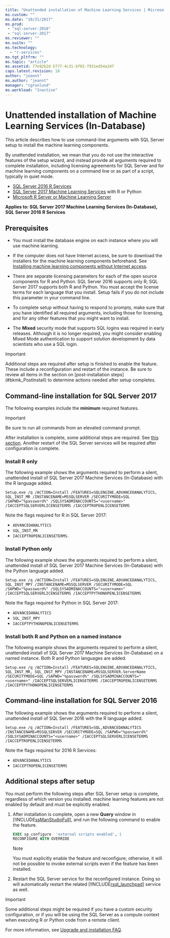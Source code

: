 ```yaml
---
title: "Unattended installation of Machine Learning Services | Microsoft Docs"
ms.custom: ""
ms.date: "10/31/2017"
ms.prod: 
 - "sql-server-2016"
 - "sql-server-2017"
ms.reviewer: ""
ms.suite: ""
ms.technology: 
  - "r-services"
ms.tgt_pltfrm: ""
ms.topic: "article"
ms.assetid: 77e92b2d-5777-4c31-bf02-f931ed54a247
caps.latest.revision: 18
author: "jeannt"
ms.author: "jeannt"
manager: "cgronlund"
ms.workload: "Inactive"
---
```

# Unattended installation of Machine Learning Services (In-Database)

This article describes how to use command-line arguments with SQL Server setup to install the machine learning components.

By unattended installation, we mean that you do not use the interactive features of the setup wizard, and instead provide all arguments required to complete installation, including licensing agreements for SQL Server and for machine learning components on a command line or as part of a script, typically in quiet mode.

+ [SQL Server 2016 R Services](#bkmk_OldInstall)
+ [SQL Server 2017 Machine Learning Services](#bkmk_NewInstall) with R or Python
+ [Microsoft R Server or Machine Learning Server](../r/install-microsoft-r-server-from-the-command-line.md)

**Applies to: SQL Server 2017 Machine Learning Services (In-Database), SQL Server 2016 R Services**

## Prerequisites

+ You must install the database engine on each instance where you will use machine learning.

+ If the computer does not have Internet access, be sure to download the installers for the machine learning components beforehand. See [Installing machine learning components without Internet access](../r/installing-ml-components-without-internet-access.md).

+ There are separate licensing parameters for each of the open source components for R and Python. SQL Server 2016 supports only R; SQL Server 2017 supports both R and Python. You must accept the license terms for each language that you install. Setup fails if you do not include this parameter in your command line.

+ To complete setup without having to respond to prompts, make sure that you have identified all required arguments, including those for licensing, and for any other features that you might want to install.

+ The **Mixed** security mode that supports SQL logins was required in early releases. Although it is no longer required, you might consider enabling Mixed Mode authentication to support solution development by data scientists who use a SQL login.

> [!IMPORTANT]
> 
> Additional steps are required after setup is finished to enable the feature. These include a reconfiguration and restart of the instance. Be sure to review all items in the section on [post-installation steps] (#bkmk_PostInstall) to determine actions needed after setup completes.

## <a name="bkmk_NewInstall"></a>  Command-line installation for SQL Server 2017

The following examples include the **minimum** required features.

> [!IMPORTANT]
> Be sure to run all commands from an elevated command prompt.
> 
> After installation is complete, some additional steps are required. See [this section](#bkmk_PostInstall). 
> Another restart of the SQL Server services will be required after configuration is complete.

### Install R only

The following example shows the arguments required to perform a silent, unattended install of SQL Server 2017 Machine Services (In-Database) with the R language added.

```
Setup.exe /q /ACTION=Install /FEATURES=SQLENGINE,ADVANCEDANALYTICS, SQL_INST_MR /INSTANCENAME=MSSQLSERVER /SECURITYMODE=SQL /SAPWD="%password%" /SQLSYSADMINACCOUNTS="<username>" /IACCEPTSQLSERVERLICENSETERMS /IACCEPTROPENLICENSETERMS
```

Note the flags required for R in SQL Server 2017:

+ `ADVANCEDANALYTICS`
+ `SQL_INST_MR`
+ `IACCEPTROPENLICENSETERMS`.

### Install Python only

The following example shows the arguments required to perform a silent, unattended install of SQL Server 2017 Machine Services (In-Database) with the Python language added.

```
Setup.exe /q /ACTION=Install /FEATURES=SQLENGINE,ADVANCEDANALYTICS, SQL_INST_MPY /INSTANCENAME=MSSQLSERVER /SECURITYMODE=SQL /SAPWD="%password%" /SQLSYSADMINACCOUNTS="<username>" /IACCEPTSQLSERVERLICENSETERMS /IACCEPTPYTHONOPENLICENSETERMS
```

Note the flags required for Python in SQL Server 2017:

+ `ADVANCEDANALYTICS`
+ `SQL_INST_MPY`
+ `IACCEPTPYTHONOPENLICENSETERMS`

### Install both R and Python on a named instance

The following example shows the arguments required to perform a silent, unattended install of SQL Server 2017 Machine Services (In-Database) on a named instance. Both R and Python languages are added.

```
Setup.exe /q /ACTION=Install /FEATURES=SQLENGINE,ADVANCEDANALYTICS, SQL_INST_MR, SQL_INST_MPY /INSTANCENAME=MSSQLSERVER.ServerName /SECURITYMODE=SQL /SAPWD="%password%" /SQLSYSADMINACCOUNTS="<username>" /IACCEPTSQLSERVERLICENSETERMS /IACCEPTROPENLICENSETERMS /IACCEPTPYTHONOPENLICENSETERMS
```

## <a name="OldInstall"></a> Command-line installation for SQL Server 2016
 
The following example shows the arguments required to perform a silent, unattended install of SQL Server 2016 with the R language added.

```
Setup.exe /q /ACTION=Install /FEATURES=SQL,ADVANCEDANALYTICS /INSTANCENAME=MSSQLSERVER /SECURITYMODE=SQL /SAPWD="%password%" /SQLSYSADMINACCOUNTS="<username>" /IACCEPTSQLSERVERLICENSETERMS /IACCEPTROPENLICENSETERMS
```

Note the flags required for 2016 R Services:

+ `ADVANCEDANALYTICS`
+ `IACCEPTROPENLICENSETERMS`

## <a name = "bkmk_PostInstall"></a>Additional steps after setup

You must perform the following steps after SQL Server setup is complete, regardless of which version you installed. machine learning features are not enabled by default and must be explicitly enabled.

1.  After installation is complete, open a new **Query** window in [!INCLUDE[ssManStudioFull](../../includes/ssmanstudiofull-md.md)], and run the following command to enable the feature.
  
    ```SQL
    EXEC sp_configure  'external scripts enabled', 1
    RECONFIGURE WITH OVERRIDE
    ```
  
    > [!NOTE]
    >  You must explicitly enable the feature and reconfigure; otherwise, it will not be possible to invoke external scripts even if the feature has been installed.
  
2.  Restart the SQL Server service for the reconfigured instance. Doing so will automatically restart the related [!INCLUDE[rsql_launchpad](../../includes/rsql-launchpad-md.md)] service as well.

> [!IMPORTANT]
> 
> Some additional steps might be required if you have a custom security configuration, or if you will be using the SQL Server as a compute context when executing R or Python code from a remote client. 
> 
> For more information, see [Upgrade and installation FAQ](../../advanced-analytics/r/upgrade-and-installation-faq-sql-server-r-services.md).
